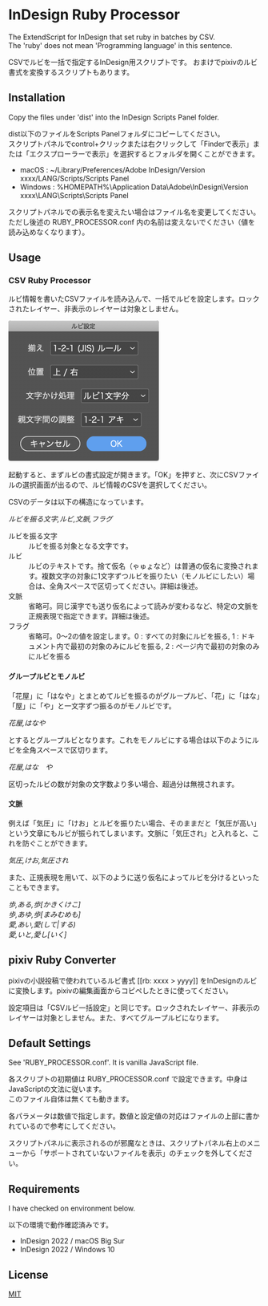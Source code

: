 # InDesign Ruby Processor

The ExtendScript for InDesign that set ruby in batches by CSV.  
The 'ruby' does not mean 'Programming language' in this sentence.

CSVでルビを一括で指定するInDesign用スクリプトです。
おまけでpixivのルビ書式を変換するスクリプトもあります。

## Installation

Copy the files under 'dist' into the InDesign Scripts Panel folder.

dist以下のファイルをScripts Panelフォルダにコピーしてください。  
スクリプトパネルでcontrol+クリックまたは右クリックして「Finderで表示」または「エクスプローラーで表示」を選択するとフォルダを開くことができます。

- macOS : ~/Library/Preferences/Adobe InDesign/Version xxxx/LANG/Scripts/Scripts Panel
- Windows : %HOMEPATH%\Application Data\Adobe\InDesign\Version xxxx\LANG\Scripts\Scripts Panel

スクリプトパネルでの表示名を変えたい場合はファイル名を変更してください。ただし後述の RUBY_PROCESSOR.conf 内の名前は変えないでください（値を読み込めなくなります）。

## Usage

### CSV Ruby Processor

ルビ情報を書いたCSVファイルを読み込んで、一括でルビを設定します。ロックされたレイヤー、非表示のレイヤーは対象としません。

<img src="images/dialog.png" width="301" alt="">

起動すると、まずルビの書式設定が開きます。「OK」を押すと、次にCSVファイルの選択画面が出るので、ルビ情報のCSVを選択してください。

CSVのデータは以下の構造になっています。

*ルビを振る文字,ルビ,文脈,フラグ*

<dl>
	<dt>ルビを振る文字</dt>
	<dd>ルビを振る対象となる文字です。</dd>
	<dt>ルビ</dt>
	<dd>ルビのテキストです。捨て仮名（ゃゅょなど）は普通の仮名に変換されます。複数文字の対象に1文字ずつルビを振りたい（モノルビにしたい）場合は、全角スペースで区切ってください。詳細は後述。</dd>
	<dt>文脈</dt>
	<dd>省略可。同じ漢字でも送り仮名によって読みが変わるなど、特定の文脈を正規表現で指定できます。詳細は後述。</dd>
	<dt>フラグ</dt>
	<dd>省略可。0〜2の値を設定します。0 : すべての対象にルビを振る, 1 : ドキュメント内で最初の対象のみにルビを振る, 2 : ページ内で最初の対象のみにルビを振る</dd>
</dl>

#### グループルビとモノルビ

「花屋」に「はなや」とまとめてルビを振るのがグループルビ、「花」に「はな」「屋」に「や」と一文字ずつ振るのがモノルビです。

*花屋,はなや*

とするとグループルビとなります。これをモノルビにする場合は以下のようにルビを全角スペースで区切ります。

*花屋,はな　や*

区切ったルビの数が対象の文字数より多い場合、超過分は無視されます。

#### 文脈

例えば「気圧」に「けお」とルビを振りたい場合、そのままだと「気圧が高い」という文章にもルビが振られてしまいます。文脈に「気圧され」と入れると、これを防ぐことができます。

*気圧,けお,気圧され*

また、正規表現を用いて、以下のように送り仮名によってルビを分けるといったこともできます。

*歩,ある,歩[かきくけこ]*  
*歩,あゆ,歩[まみむめも]*  
*愛,あい,愛(して|する)*  
*愛,いと,愛し[いく]*

## pixiv Ruby Converter

pixivの小説投稿で使われているルビ書式 [[rb: xxxx > yyyy]] をInDesignのルビに変換します。pixivの編集画面からコピペしたときに使ってください。

設定項目は「CSVルビ一括設定」と同じです。ロックされたレイヤー、非表示のレイヤーは対象としません。また、すべてグループルビになります。

## Default Settings

See 'RUBY_PROCESSOR.conf'. It is vanilla JavaScript file.

各スクリプトの初期値は RUBY_PROCESSOR.conf で設定できます。中身はJavaScriptの文法に従います。  
このファイル自体は無くても動きます。

各パラメータは数値で指定します。数値と設定値の対応はファイルの上部に書かれているので参考にしてください。

スクリプトパネルに表示されるのが邪魔なときは、スクリプトパネル右上のメニューから「サポートされていないファイルを表示」のチェックを外してください。

## Requirements

I have checked on environment below.

以下の環境で動作確認済みです。

- InDesign 2022 / macOS Big Sur
- InDesign 2022 / Windows 10

## License

[MIT](https://github.com/escapism/InDesignRubyProcessor/blob/master/LICENSE)